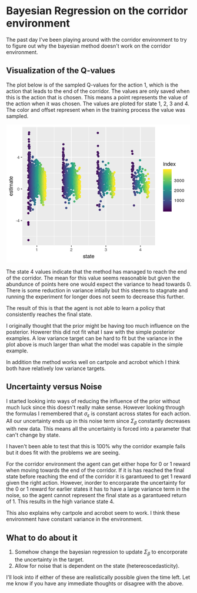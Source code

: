 # Bayesian Regression on the corridor environment

The past day I've been playing around with the corridor environment to try to figure out why the bayesian method doesn't work on the corridor environment.

## Visualization of the Q-values

The plot below is of the sampled Q-values for the action 1, which is the action that leads to the end of the corridor. The values are only saved when this is the action that is chosen. This means a point represents the value of the action when it was chosen. The values are ploted for state 1, 2, 3 and 4. The color and offset represent when in the training process the value was sampled.

![](corridor_dist.png)

The state 4 values indicate that the method has managed to reach the end of the corridor. The mean for this value seems reasonable but given the abundunce of points here one would expect the variance to head towards 0. There is some reduction in variance intially but this steems to stagnate and running the experiment for longer does not seem to decrease this further.

The result of this is that the agent is not able to learn a policy that consistently reaches the final state.

I originally thought that the prior might be having too much influence on the posterior. Howerer this did not fit what I saw with the simple posterior examples. A low variance target can be hard to fit but the variance in the plot above is much larger than what the model was capable in the simple example.

In addition the method works well on cartpole and acrobot which I think both have relatively low variance targets.

## Uncertainty versus Noise

I started looking into ways of reducing the influence of the prior without much luck since this doesn't really make sense. However looking through the formulas I remembered that $\sigma_\varepsilon$ is constant across states for each action. All our uncertainty ends up in this noise term since $\Sigma_\beta$ constantly decreases with new data. This means all the uncertainty is forced into a parameter that can't change by state.

I haven't been able to test that this is 100% why the corridor example fails but it does fit with the problems we are seeing.

For the corridor environment the agent can get either hope for 0 or 1 reward when moving towards the end of the corridor. If it is has reached the final state before reaching the end of the corridor it is garantueed to get 1 reward given the right action. However, inorder to encorparate the uncertainty for the 0 or 1 reward for earlier states it has to have a large variance term in the noise, so the agent cannot represent the final state as a garantueed return of 1. This results in the high variance state 4.

This also explains why cartpole and acrobot seem to work. I think these environment have constant variance in the environment.

## What to do about it

1. Somehow change the bayesian regression to update $\Sigma_\beta$ to encorporate the uncertainty in the target.
2. Allow for noise that is dependent on the state (hetereoscedasticity).

I'll look into if either of these are realistically possible given the time left. Let me know if you have any immediate thoughts or disagree with the above.